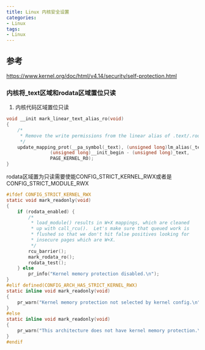 ```yaml
---
title: Linux 内核安全设置
categories: 
- Linux
tags:
- Linux
---
```


## 参考
https://www.kernel.org/doc/html/v4.14/security/self-protection.html

### 内核将_text区域和rodata区域置位只读
1. 内核代码区域置位只读
```c [arch/arm64/mm/mmu.c]
void __init mark_linear_text_alias_ro(void)
{
	/*
	 * Remove the write permissions from the linear alias of .text/.rodata
	 */
	update_mapping_prot(__pa_symbol(_text), (unsigned long)lm_alias(_text),
			    (unsigned long)__init_begin - (unsigned long)_text,
			    PAGE_KERNEL_RO);
}
```
rodata区域置为只读需要使能CONFIG_STRICT_KERNEL_RWX或者是CONFIG_STRICT_MODULE_RWX
```c
#ifdef CONFIG_STRICT_KERNEL_RWX
static void mark_readonly(void)
{
	if (rodata_enabled) {
		/*
		 * load_module() results in W+X mappings, which are cleaned
		 * up with call_rcu().  Let's make sure that queued work is
		 * flushed so that we don't hit false positives looking for
		 * insecure pages which are W+X.
		 */
		rcu_barrier();
		mark_rodata_ro();
		rodata_test();
	} else
		pr_info("Kernel memory protection disabled.\n");
}
#elif defined(CONFIG_ARCH_HAS_STRICT_KERNEL_RWX)
static inline void mark_readonly(void)
{
	pr_warn("Kernel memory protection not selected by kernel config.\n");
}
#else
static inline void mark_readonly(void)
{
	pr_warn("This architecture does not have kernel memory protection.\n");
}
#endif

```
